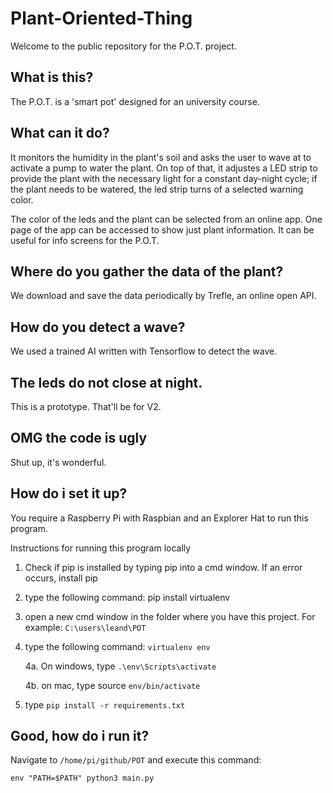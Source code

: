 # Plant-Oriented-Thing

Welcome to the public repository for the P.O.T. project. 

## What is this?

The P.O.T. is a 'smart pot' designed for an university course.

## What can it do?

It monitors the humidity in the plant's soil and asks the user to wave at to activate a pump to water the plant. On top of that, it adjustes a LED strip to provide the plant with the necessary light for a constant day-night cycle; if the plant needs to be watered, the led strip turns of a selected warning color.

The color of the leds and the plant can be selected from an online app. One page of the app can be accessed to show just plant information. It can be useful for info screens for the P.O.T.

## Where do you gather the data of the plant?

We download and save the data periodically by Trefle, an online open API.

## How do you detect a wave?

We used a trained AI written with Tensorflow to detect the wave.

## The leds do not close at night.

This is a prototype. That'll be for V2.

## OMG the code is ugly

Shut up, it's wonderful.

## How do i set it up?

You require a Raspberry Pi with Raspbian and an Explorer Hat to run this program.

Instructions for running this program locally

1. Check if pip is installed by typing pip into a cmd window. If an error occurs, install pip

2. type the following command: pip install virtualenv

3. open a new cmd window in the folder where you have this project. For example: ```C:\users\leand\POT```

4. type the following command:  ```virtualenv env```

    4a. On windows, type ```.\env\Scripts\activate```

    4b. on mac, type source ```env/bin/activate```

5. type ```pip install -r requirements.txt```
   
## Good, how do i run it?

Navigate to ```/home/pi/github/POT``` and execute this command:

```
env "PATH=$PATH" python3 main.py
```




